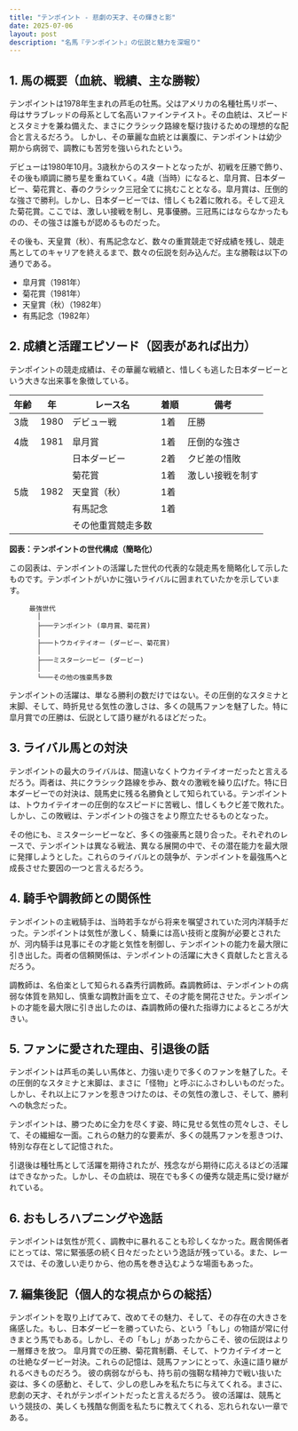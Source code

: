 ```yaml
---
title: "テンポイント - 悲劇の天才、その輝きと影"
date: 2025-07-06
layout: post
description: "名馬『テンポイント』の伝説と魅力を深堀り"
---
```


## 1. 馬の概要（血統、戦績、主な勝鞍）

テンポイントは1978年生まれの芦毛の牡馬。父はアメリカの名種牡馬リボー、母はサラブレッドの母系として名高いファインテイスト。その血統は、スピードとスタミナを兼ね備えた、まさにクラシック路線を駆け抜けるための理想的な配合と言えるだろう。  しかし、その華麗な血統とは裏腹に、テンポイントは幼少期から病弱で、調教にも苦労を強いられたという。

デビューは1980年10月。3歳秋からのスタートとなったが、初戦を圧勝で飾り、その後も順調に勝ち星を重ねていく。4歳（当時）になると、皐月賞、日本ダービー、菊花賞と、春のクラシック三冠全てに挑むこととなる。皐月賞は、圧倒的な強さで勝利。しかし、日本ダービーでは、惜しくも2着に敗れる。そして迎えた菊花賞。ここでは、激しい接戦を制し、見事優勝。三冠馬にはならなかったものの、その強さは誰もが認めるものだった。

その後も、天皇賞（秋）、有馬記念など、数々の重賞競走で好成績を残し、競走馬としてのキャリアを終えるまで、数々の伝説を刻み込んだ。主な勝鞍は以下の通りである。

* 皐月賞（1981年）
* 菊花賞（1981年）
* 天皇賞（秋）（1982年）
* 有馬記念（1982年）


## 2. 成績と活躍エピソード（図表があれば出力）

テンポイントの競走成績は、その華麗な戦績と、惜しくも逃した日本ダービーという大きな出来事を象徴している。

| 年齢 | 年 | レース名          | 着順 | 備考                               |
|------|---|-------------------|-----|------------------------------------|
| 3歳  | 1980 | デビュー戦          | 1着 | 圧勝                               |
|     |     |                  |     |                                    |
| 4歳  | 1981 | 皐月賞            | 1着 | 圧倒的な強さ                       |
|     |     | 日本ダービー        | 2着 | クビ差の惜敗                       |
|     |     | 菊花賞            | 1着 | 激しい接戦を制す                   |
| 5歳  | 1982 | 天皇賞（秋）       | 1着 |                                    |
|     |     | 有馬記念          | 1着 |                                    |
|     |     | その他重賞競走多数 |     |                                    |


**図表：テンポイントの世代構成（簡略化）**

この図表は、テンポイントの活躍した世代の代表的な競走馬を簡略化して示したものです。テンポイントがいかに強いライバルに囲まれていたかを示しています。

```
     最強世代
       │
       ├───テンポイント (皐月賞、菊花賞)
       │
       ├───トウカイテイオー (ダービー、菊花賞)
       │
       ├───ミスターシービー (ダービー)
       │
       └───その他の強豪馬多数
```

テンポイントの活躍は、単なる勝利の数だけではない。その圧倒的なスタミナと末脚、そして、時折見せる気性の激しさは、多くの競馬ファンを魅了した。特に皐月賞での圧勝は、伝説として語り継がれるほどだった。


## 3. ライバル馬との対決

テンポイントの最大のライバルは、間違いなくトウカイテイオーだったと言えるだろう。両者は、共にクラシック路線を歩み、数々の激戦を繰り広げた。特に日本ダービーでの対決は、競馬史に残る名勝負として知られている。テンポイントは、トウカイテイオーの圧倒的なスピードに苦戦し、惜しくもクビ差で敗れた。しかし、この敗戦は、テンポイントの強さをより際立たせるものとなった。

その他にも、ミスターシービーなど、多くの強豪馬と競り合った。それぞれのレースで、テンポイントは異なる戦法、異なる展開の中で、その潜在能力を最大限に発揮しようとした。これらのライバルとの競争が、テンポイントを最強馬へと成長させた要因の一つと言えるだろう。


## 4. 騎手や調教師との関係性

テンポイントの主戦騎手は、当時若手ながら将来を嘱望されていた河内洋騎手だった。テンポイントは気性が激しく、騎乗には高い技術と度胸が必要とされたが、河内騎手は見事にその才能と気性を制御し、テンポイントの能力を最大限に引き出した。両者の信頼関係は、テンポイントの活躍に大きく貢献したと言えるだろう。

調教師は、名伯楽として知られる森秀行調教師。森調教師は、テンポイントの病弱な体質を熟知し、慎重な調教計画を立て、その才能を開花させた。テンポイントの才能を最大限に引き出したのは、森調教師の優れた指導力によるところが大きい。


## 5. ファンに愛された理由、引退後の話

テンポイントは芦毛の美しい馬体と、力強い走りで多くのファンを魅了した。その圧倒的なスタミナと末脚は、まさに「怪物」と呼ぶにふさわしいものだった。しかし、それ以上にファンを惹きつけたのは、その気性の激しさ、そして、勝利への執念だった。

テンポイントは、勝つために全力を尽くす姿、時に見せる気性の荒々しさ、そして、その繊細な一面。これらの魅力的な要素が、多くの競馬ファンを惹きつけ、特別な存在として記憶された。

引退後は種牡馬として活躍を期待されたが、残念ながら期待に応えるほどの活躍はできなかった。しかし、その血統は、現在でも多くの優秀な競走馬に受け継がれている。


## 6. おもしろハプニングや逸話

テンポイントは気性が荒く、調教中に暴れることも珍しくなかった。厩舎関係者にとっては、常に緊張感の続く日々だったという逸話が残っている。また、レースでは、その激しい走りから、他の馬を巻き込むような場面もあった。


## 7. 編集後記（個人的な視点からの総括）

テンポイントを取り上げてみて、改めてその魅力、そして、その存在の大きさを痛感した。もし、日本ダービーを勝っていたら、という「もし」の物語が常に付きまとう馬でもある。しかし、その「もし」があったからこそ、彼の伝説はより一層輝きを放つ。  皐月賞での圧勝、菊花賞制覇、そして、トウカイテイオーとの壮絶なダービー対決。これらの記憶は、競馬ファンにとって、永遠に語り継がれるべきものだろう。  彼の病弱ながらも、持ち前の強靭な精神力で戦い抜いた姿は、多くの感動と、そして、少しの悲しみを私たちに与えてくれる。まさに、悲劇の天才、それがテンポイントだったと言えるだろう。  彼の活躍は、競馬という競技の、美しくも残酷な側面を私たちに教えてくれる、忘れられない一章である。

